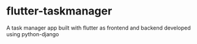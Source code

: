 # flutter-taskmanager
A task manager app built with flutter as frontend and backend developed using python-django
